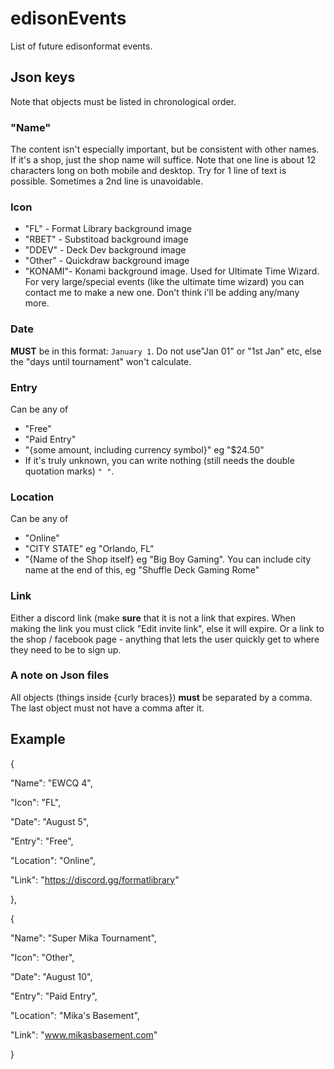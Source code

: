 # edisonEvents
List of future edisonformat events.


## Json keys

Note that objects must be listed in chronological order.

### "Name"
The content isn't especially important, but be consistent with other names.
If it's a shop, just the shop name will suffice.
Note that one line is about 12 characters long on both mobile and desktop. 
Try for 1 line of text is possible. Sometimes a 2nd line is unavoidable.

### Icon
- "FL"    - Format Library background image
- "RBET"  - Substitoad background image
- "DDEV"  - Deck Dev background image
- "Other" - Quickdraw background image
- "KONAMI"- Konami background image. Used for Ultimate Time Wizard. 
For very large/special events (like the ultimate time wizard) you can contact me to make a new one.
Don't think i'll be adding any/many more.

### Date
**MUST** be in this format: `January 1`. 
Do not use"Jan 01" or "1st Jan" etc, else the "days until tournament" won't calculate.

### Entry
Can be any of
- "Free"
- "Paid Entry"
- "{some amount, including currency symbol}" eg "$24.50"
- If it's truly unknown, you can write nothing (still needs the double quotation marks) `" "`.

### Location
Can be any of
- "Online"
- "CITY STATE"   eg "Orlando, FL"
- "{Name of the Shop itself} eg "Big Boy Gaming". You can include city name at the end of this, eg "Shuffle Deck Gaming Rome"

### Link
Either a discord link (make __sure__ that it is not a link that expires. When making the link you must click "Edit invite link", else it will expire.
Or a link to the shop / facebook page - anything that lets the user quickly get to where they need to be to sign up.

### A note on Json files
All objects (things inside {curly braces}) **must** be separated by a comma. 
The last object must not have a comma after it.

## Example

{

"Name":     "EWCQ 4",

"Icon":     "FL",

"Date":     "August 5",

"Entry":    "Free",

"Location": "Online",

"Link":     "https://discord.gg/formatlibrary"

},

{

"Name":     "Super Mika Tournament",

"Icon":     "Other",

"Date":     "August 10",

"Entry":    "Paid Entry",

"Location": "Mika's Basement",

"Link":     "www.mikasbasement.com"

}
